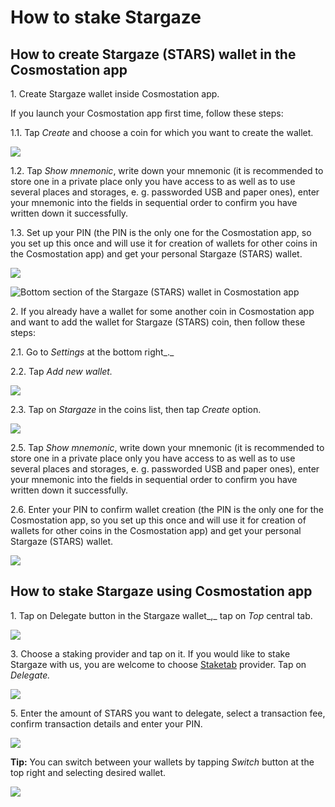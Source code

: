 # How to stake Stargaze

## How to create Stargaze (STARS) wallet in the Cosmostation app

1\. Create Stargaze wallet inside Cosmostation app.&#x20;

If you launch your Cosmostation app first time, follow these steps:

1.1. Tap _Create_ and choose a coin for which you want to create the wallet.&#x20;

![](../../.gitbook/assets/01\_stars.png)

1.2. Tap _Show mnemonic_, write down your mnemonic (it is recommended to store one in a private place only you have access to as well as to use several places and storages, e. g. passworded USB and paper ones), enter your mnemonic into the fields in sequential order to confirm you have written down it successfully.

1.3. Set up your PIN (the PIN is the only one for the Cosmostation app, so you set up this once and will use it for creation of wallets for other coins in the Cosmostation app) and get your personal Stargaze (STARS) wallet.

![](../../.gitbook/assets/02\_stars.png)

![Bottom section of the Stargaze (STARS) wallet in Cosmostation app](../../.gitbook/assets/03\_stars\_bottom\_sec.png)

2\. If you already have a wallet for some another coin in Cosmostation app and want to add the wallet for Stargaze (STARS) coin, then follow these steps:

2.1. Go to _Settings_ at the bottom right_._

2.2. Tap _Add new wallet._

![](../../.gitbook/assets/04\_stars\_add\_new\_wallet.png)

2.3. Tap on _Stargaze_ in the coins list, then tap _Create_ option.

![](../../.gitbook/assets/03\_stars.png)

2.5. Tap _Show mnemonic_, write down your mnemonic (it is recommended to store one in a private place only you have access to as well as to use several places and storages, e. g. passworded USB and paper ones), enter your mnemonic into the fields in sequential order to confirm you have written down it successfully.

2.6. Enter your PIN to confirm wallet creation (the PIN is the only one for the Cosmostation app, so you set up this once and will use it for creation of wallets for other coins in the Cosmostation app) and get your personal Stargaze (STARS) wallet.

![](../../.gitbook/assets/02\_stars.png)

## How to stake Stargaze using Cosmostation app

1\. Tap on Delegate button in the Stargaze wallet_,_ tap on _Top_ central tab.

![](../../.gitbook/assets/05\_stars.png)

3\. Choose a staking provider and tap on it. If you would like to stake Stargaze with us, you are welcome to choose [Staketab](https://staketab.com) provider. Tap on _Delegate._

![](../../.gitbook/assets/06\_stars.png)

5\. Enter the amount of STARS you want to delegate, select a transaction fee, confirm transaction details and enter your PIN.

![](../../.gitbook/assets/07\_stars\_amount.png)

**Tip:** You can switch between your wallets by tapping _Switch_ button at the top right and selecting desired wallet.

![](../../.gitbook/assets/08\_stars\_tip.png)
